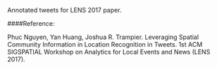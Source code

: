 Annotated tweets for LENS 2017 paper.

####Reference:

Phuc Nguyen, Yan Huang, Joshua R. Trampier. Leveraging Spatial Community Information in Location Recognition in Tweets. 1st ACM SIGSPATIAL Workshop on Analytics for Local Events and News (LENS 2017).
